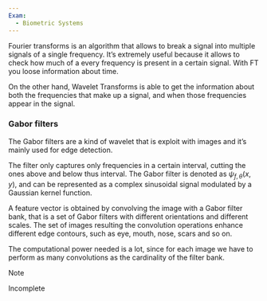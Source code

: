 ```yaml
---
Exam:
  - Biometric Systems
---
```

Fourier transforms is an algorithm that allows to break a signal into multiple signals of a single frequency. It’s extremely useful because it allows to check how much of a every frequency is present in a certain signal. With FT you loose information about time.

On the other hand, Wavelet Transforms is able to get the information about both the frequencies that make up a signal, and when those frequencies appear in the signal. 

### Gabor filters

The Gabor filters are a kind of wavelet that is exploit with images and it’s mainly used for edge detection.

The filter only captures only frequencies in a certain interval, cutting the ones above and below thus interval. The Gabor filter is denoted as $\psi_{f, \theta}(x,y)$, and can be represented as a complex sinusoidal signal modulated by a Gaussian kernel function.

A feature vector is obtained by convolving the image with a Gabor filter bank, that is a set of Gabor filters with different orientations and different scales. The set of images resulting the convolution operations enhance different edge contours, such as eye, mouth, nose, scars and so on.

The computational power needed is a lot, since for each image we have to perform as many convolutions as the cardinality of the filter bank. 

> [!Note]
> Incomplete